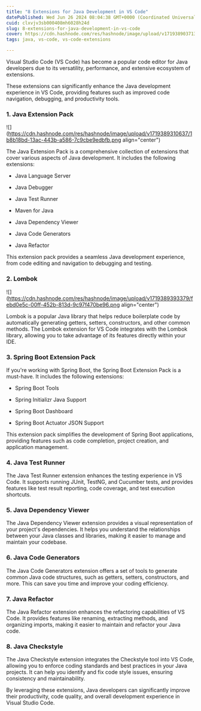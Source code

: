 ```yaml
---
title: "8 Extensions for Java Development in VS Code"
datePublished: Wed Jun 26 2024 08:04:38 GMT+0000 (Coordinated Universal Time)
cuid: clxvjv3sb000408mh6028h24d
slug: 8-extensions-for-java-development-in-vs-code
cover: https://cdn.hashnode.com/res/hashnode/image/upload/v1719389037135/fa0c2fe8-5689-41af-95f9-729399c59eac.png
tags: java, vs-code, vs-code-extensions

---
```


Visual Studio Code (VS Code) has become a popular code editor for Java developers due to its versatility, performance, and extensive ecosystem of extensions.

These extensions can significantly enhance the Java development experience in VS Code, providing features such as improved code navigation, debugging, and productivity tools.

### 1\. Java Extension Pack

![](https://cdn.hashnode.com/res/hashnode/image/upload/v1719389310637/1b8b18bd-13ac-443b-a586-7c9cbe9edbfb.png align="center")

The Java Extension Pack is a comprehensive collection of extensions that cover various aspects of Java development. It includes the following extensions:

* Java Language Server
    
* Java Debugger
    
* Java Test Runner
    
* Maven for Java
    
* Java Dependency Viewer
    
* Java Code Generators
    
* Java Refactor
    

This extension pack provides a seamless Java development experience, from code editing and navigation to debugging and testing.

### 2\. Lombok

![](https://cdn.hashnode.com/res/hashnode/image/upload/v1719389393379/febd0e5c-00ff-452b-813d-9c97f470be96.png align="center")

Lombok is a popular Java library that helps reduce boilerplate code by automatically generating getters, setters, constructors, and other common methods. The Lombok extension for VS Code integrates with the Lombok library, allowing you to take advantage of its features directly within your IDE.

### 3\. Spring Boot Extension Pack

If you're working with Spring Boot, the Spring Boot Extension Pack is a must-have. It includes the following extensions:

* Spring Boot Tools
    
* Spring Initializr Java Support
    
* Spring Boot Dashboard
    
* Spring Boot Actuator JSON Support
    

This extension pack simplifies the development of Spring Boot applications, providing features such as code completion, project creation, and application management.

### 4\. Java Test Runner

The Java Test Runner extension enhances the testing experience in VS Code. It supports running JUnit, TestNG, and Cucumber tests, and provides features like test result reporting, code coverage, and test execution shortcuts.

### 5\. Java Dependency Viewer

The Java Dependency Viewer extension provides a visual representation of your project's dependencies. It helps you understand the relationships between your Java classes and libraries, making it easier to manage and maintain your codebase.

### 6\. Java Code Generators

The Java Code Generators extension offers a set of tools to generate common Java code structures, such as getters, setters, constructors, and more. This can save you time and improve your coding efficiency.

### 7\. Java Refactor

The Java Refactor extension enhances the refactoring capabilities of VS Code. It provides features like renaming, extracting methods, and organizing imports, making it easier to maintain and refactor your Java code.

### 8\. Java Checkstyle

The Java Checkstyle extension integrates the Checkstyle tool into VS Code, allowing you to enforce coding standards and best practices in your Java projects. It can help you identify and fix code style issues, ensuring consistency and maintainability.

By leveraging these extensions, Java developers can significantly improve their productivity, code quality, and overall development experience in Visual Studio Code.